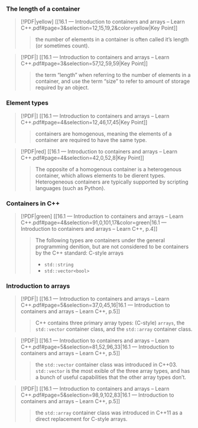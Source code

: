 ### The length of a container
> [!PDF|yellow] [[16.1 — Introduction to containers and arrays – Learn C++.pdf#page=3&selection=12,15,19,2&color=yellow|Key Point]]
> >  the number of elements in a container is often called it’s length (or sometimes count).

> [!PDF|] [[16.1 — Introduction to containers and arrays – Learn C++.pdf#page=3&selection=57,12,59,59|Key Point]]
> >  the term “length” when referring to the number of elements in a container, and use the term “size” to refer to amount of storage required by an object.

### Element types
> [!PDF|] [[16.1 — Introduction to containers and arrays – Learn C++.pdf#page=4&selection=12,46,17,45|Key Point]]
> >  containers are homogenous, meaning the elements of a container are required to have the same type.

> [!PDF|red] [[16.1 — Introduction to containers and arrays – Learn C++.pdf#page=4&selection=42,0,52,8|Key Point]]
> > The opposite of a homogenous container is a heterogenous container, which allows elements to be dierent types. Heterogeneous containers are typically supported by scripting languages (such as Python).

### Containers in C++
> [!PDF|green] [[16.1 — Introduction to containers and arrays – Learn C++.pdf#page=4&selection=91,0,101,17&color=green|16.1 — Introduction to containers and arrays – Learn C++, p.4]]
> > The following types are containers under the general programming denition, but are not considered to be containers by the C++ standard: 
> > C-style arrays 
> > - `std::string` 
> > - `std::vector<bool>`


### Introduction to arrays
> [!PDF|] [[16.1 — Introduction to containers and arrays – Learn C++.pdf#page=5&selection=37,0,45,16|16.1 — Introduction to containers and arrays – Learn C++, p.5]]
> > C++ contains three primary array types: (C-style) `arrays`, the `std::vector` container class, and the `std::array` container class.

> [!PDF|] [[16.1 — Introduction to containers and arrays – Learn C++.pdf#page=5&selection=81,52,96,33|16.1 — Introduction to containers and arrays – Learn C++, p.5]]
> > the `std::vector` container class was introduced in C++03. `std::vector` is the most exible of the three array types, and has a bunch of useful capabilities that the other array types don’t.
> 
> 

> [!PDF|] [[16.1 — Introduction to containers and arrays – Learn C++.pdf#page=5&selection=98,9,102,83|16.1 — Introduction to containers and arrays – Learn C++, p.5]]
> > the `std::array` container class was introduced in C++11 as a direct replacement for C-style arrays.

